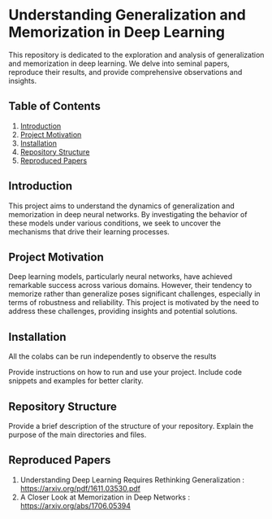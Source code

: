 # Understanding Generalization and Memorization in Deep Learning

This repository is dedicated to the exploration and analysis of generalization and memorization in deep learning. We delve into seminal papers, reproduce their results, and provide comprehensive observations and insights.

## Table of Contents
1. [Introduction](#introduction)
2. [Project Motivation](#project-motivation)
3. [Installation](#installation)
4. [Repository Structure](#repository-structure)
5. [Reproduced Papers](#reproduced-papers)


## Introduction
This project aims to understand the dynamics of generalization and memorization in deep neural networks. By investigating the behavior of these models under various conditions, we seek to uncover the mechanisms that drive their learning processes.

## Project Motivation
Deep learning models, particularly neural networks, have achieved remarkable success across various domains. However, their tendency to memorize rather than generalize poses significant challenges, especially in terms of robustness and reliability. This project is motivated by the need to address these challenges, providing insights and potential solutions.

## Installation
All the colabs can be run independently to observe the results

Provide instructions on how to run and use your project. Include code snippets and examples for better clarity.

## Repository Structure
Provide a brief description of the structure of your repository. Explain the purpose of the main directories and files.

## Reproduced Papers
1. Understanding Deep Learning Requires Rethinking Generalization : https://arxiv.org/pdf/1611.03530.pdf
2. A Closer Look at Memorization in Deep Networks : https://arxiv.org/abs/1706.05394
